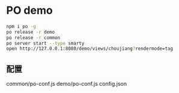 # PO demo

```bash
npm i po -g
po release -r demo 
po release -r common
po server start --type smarty
open http://127.0.0.1:8080/demo/views/choujiang?rendermode=tag
```

## 配置

common/po-conf.js
demo/po-conf.js
config.json
